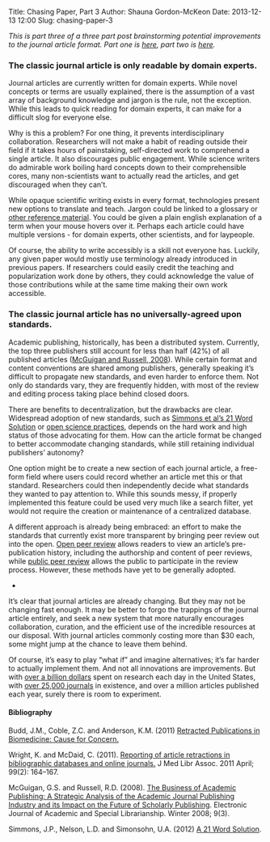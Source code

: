 Title: Chasing Paper, Part 3
Author: Shauna Gordon-McKeon
Date: 2013-12-13 12:00
Slug: chasing-paper-3

_This is part three of a three part post brainstorming potential improvements to the journal article format.  Part one is [here](http://osc.centerforopenscience.org/2013/12/11/chasing-paper/), part two is [here](http://osc.centerforopenscience.org/2013/12/12/chasing-paper-2/)._

### The classic journal article is only readable by domain experts.

Journal articles are currently written for domain experts.  While novel concepts or terms are usually explained, there is the assumption of a vast array of background knowledge and jargon is the rule, not the exception.  While this leads to quick reading for domain experts, it can make for a difficult slog for everyone else.

Why is this a problem?  For one thing, it prevents interdisciplinary collaboration.  Researchers will not make a habit of reading outside their field if it takes hours of painstaking, self-directed work to comprehend a single article.  It also discourages public engagement.  While science writers do admirable work boiling hard concepts down to their comprehensible cores, many non-scientists want to actually read the articles, and get discouraged when they can’t.	

While opaque scientific writing exists in every format, technologies present new options to translate and teach.  Jargon could be linked to a glossary or [other reference material](https://en.wikipedia.org/wiki/Mouseover).  You could be given a plain english explanation of a term when your mouse hovers over it.  Perhaps each article could have multiple versions - for domain experts, other scientists, and for laypeople.	

Of course, the ability to write accessibly is a skill not everyone has.  Luckily, any given paper would mostly use terminology already introduced in previous papers.  If researchers could easily credit the teaching and popularization work done by others, they could acknowledge the value of those contributions while at the same time making their own work accessible.

### The classic journal article has no universally-agreed upon standards.

Academic publishing, historically, has been a distributed system.  Currently, the top three publishers still account for less than half (42%) of all published articles ([McGuigan and Russell, 2008](http://southernlibrarianship.icaap.org/content/v09n03/mcguigan_g01.html)).  While certain format and content conventions are shared among publishers, generally speaking it’s difficult to propagate new standards, and even harder to enforce them.  Not only do standards vary, they are frequently hidden, with most of the review and editing process taking place behind closed doors.

There are benefits to decentralization, but the drawbacks are clear.  Widespread adoption of new standards, such as [Simmons et al’s 21 Word Solution](http://papers.ssrn.com/sol3/papers.cfm?abstract_id=2160588) or [open science practices](http://centerforopenscience.org/journals/), depends on the hard work and high status of those advocating for them.  How can the article format be changed to better accommodate changing standards, while still retaining individual publishers’ autonomy?

One option might be to create a new section of each journal article, a free-form field where users could record whether an article met this or that standard.  Researchers could then independently decide what standards they wanted to pay attention to.  While this sounds messy, if properly implemented this feature could be used very much like a search filter, yet would not require the creation or maintenance of a centralized database.

A different approach is already being embraced: an effort to make the standards that currently exist more transparent by bringing peer review out into the open.  [Open peer review](https://en.wikipedia.org/wiki/Open_peer_review) allows readers to view an article’s pre-publication history, including the authorship and content of peer reviews, while [public peer review](http://publications.copernicus.org/services/public_peer_review.html) allows the public to participate in the review process.  However, these methods have yet to be generally adopted.

*

It’s clear that journal articles are already changing.  But they may not be changing fast enough.  It may be better to forgo the trappings of the journal article entirely, and seek a new system that more naturally encourages collaboration, curation, and the efficient use of the incredible resources at our disposal.  With journal articles commonly costing more than $30 each, some might jump at the chance to leave them behind.

Of course, it’s easy to play “what if” and imagine alternatives; it’s far harder to actually implement them.  And not all innovations are improvements.  But with [over a billion dollars](http://www.battelle.org/media/press-releases/battelle-r-d-magazine-annual-global-funding-forecast-predicts-r-d-spending-growth-will-continue-while-globalization-accelerates) spent on research each day in the United States, with [over 25,000 journals](http://www.bmj.com/content/341/bmj.c6815) in existence, and over a million articles published each year, surely there is room to experiment.



#### Bibliography

Budd, J.M., Coble, Z.C. and Anderson, K.M.  (2011)  [Retracted Publications in Biomedicine: Cause for Concern.](http://www.ala.org/acrl/sites/ala.org.acrl/files/content/conferences/confsandpreconfs/national/2011/papers/retracted_publicatio.pdf)

Wright, K. and McDaid, C.  (2011).  [Reporting of article retractions in bibliographic databases and online journals.](http://www.ncbi.nlm.nih.gov/pmc/articles/PMC3066576/?report=classic)  J Med Libr Assoc. 2011 April; 99(2): 164–167.

McGuigan, G.S. and Russell, R.D.  (2008).  [The Business of Academic Publishing: A Strategic Analysis of the Academic Journal Publishing Industry and its Impact on the Future of Scholarly Publishing](http://southernlibrarianship.icaap.org/content/v09n03/mcguigan_g01.html).  Electronic Journal of Academic and Special Librarianship.  Winter 2008; 9(3).

Simmons, J.P., Nelson, L.D. and Simonsohn, U.A.  (2012)  [A 21 Word Solution](http://papers.ssrn.com/sol3/papers.cfm?abstract_id=2160588).  

